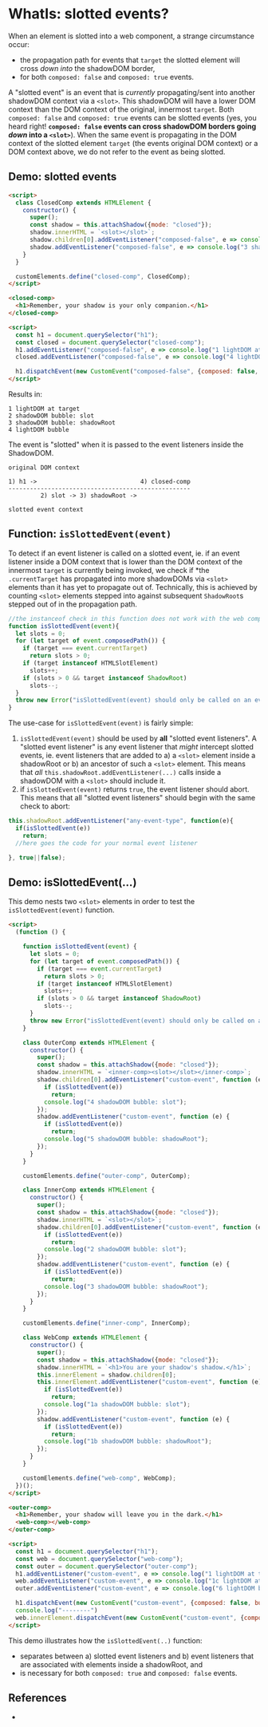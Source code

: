 # WhatIs: slotted events?

When an element is slotted into a web component, a strange circumstance occur: 
 * the propagation path for events that `target` the slotted element will cross *down into* the shadowDOM border, 
 * for both `composed: false` and `composed: true` events.

A "slotted event" is an event that is *currently* propagating/sent into another shadowDOM context via a `<slot>`. This shadowDOM will have a lower DOM context than the DOM context of the original, innermost `target`. Both `composed: false` and `composed: true` events can be slotted events (yes, you heard right! **`composed: false` events can cross shadowDOM borders going *down* into a `<slot>`**). When the same event is propagating in the DOM context of the slotted element `target` (the events original DOM context) or a DOM context above, we do not refer to the event as being slotted.

## Demo: slotted events

```html
<script>
  class ClosedComp extends HTMLElement {
    constructor() {
      super();
      const shadow = this.attachShadow({mode: "closed"});
      shadow.innerHTML = `<slot></slot>`;
      shadow.children[0].addEventListener("composed-false", e => console.log("2 shadowDOM bubble: slot"));
      shadow.addEventListener("composed-false", e => console.log("3 shadowDOM bubble: shadowRoot"));
    }
  }

  customElements.define("closed-comp", ClosedComp);
</script>

<closed-comp>
  <h1>Remember, your shadow is your only companion.</h1>
</closed-comp>

<script>
  const h1 = document.querySelector("h1");
  const closed = document.querySelector("closed-comp");
  h1.addEventListener("composed-false", e => console.log("1 lightDOM at target"));
  closed.addEventListener("composed-false", e => console.log("4 lightDOM bubble"));

  h1.dispatchEvent(new CustomEvent("composed-false", {composed: false, bubbles: true}));
</script>
```

Results in:

```
1 lightDOM at target
2 shadowDOM bubble: slot
3 shadowDOM bubble: shadowRoot
4 lightDOM bubble
```

The event is "slotted" when it is passed to the event listeners inside the ShadowDOM. 

```
original DOM context

1) h1 ->                             4) closed-comp
---------------------------------------------------
         2) slot -> 3) shadowRoot ->

slotted event context      
```

## Function: `isSlottedEvent(event)`

To detect if an event listener is called on a slotted event, ie. if an event listener inside a DOM context that is lower than the DOM context of the innermost `target` is currently being invoked, we check if *the `.currentTarget` has propagated into more shadowDOMs via `<slot>` elements than it has yet to propagate out of. Technically, this is achieved by counting `<slot>` elements stepped into against subsequent `ShadowRoot`s stepped out of in the propagation path.
 
```javascript
//the instanceof check in this function does not work with the web component polyfill.
function isSlottedEvent(event){
  let slots = 0;
  for (let target of event.composedPath()) {
    if (target === event.currentTarget)
      return slots > 0;
    if (target instanceof HTMLSlotElement)
      slots++;
    if (slots > 0 && target instanceof ShadowRoot)
      slots--;
  }
  throw new Error("isSlottedEvent(event) should only be called on an event during propagation.");
}
```

The use-case for `isSlottedEvent(event)` is fairly simple:
1. `isSlottedEvent(event)` should be used by **all** "slotted event listeners". A "slotted event listener" is any event listener that *might* intercept slotted events, ie. event listeners that are added to a) a `<slot>` element  inside a shadowRoot or b) an ancestor of such a `<slot>` element. This means that *all* `this.shadowRoot.addEventListener(...)` calls inside a shadowDOM with a `<slot>` should include it.
2. if `isSlottedEvent(event)` returns `true`, the event listener should abort. This means that all "slotted event listeners" should begin with the same check to abort:

```javascript
this.shadowRoot.addEventListener("any-event-type", function(e){
  if(isSlottedEvent(e))
    return;
  //here goes the code for your normal event listener

}, true||false);
```

## Demo: isSlottedEvent(...)

This demo nests two `<slot>` elements in order to test the `isSlottedEvent(event)` function. 

```html
<script>
  (function () {

    function isSlottedEvent(event) {
      let slots = 0;
      for (let target of event.composedPath()) {
        if (target === event.currentTarget)
          return slots > 0;
        if (target instanceof HTMLSlotElement)
          slots++;
        if (slots > 0 && target instanceof ShadowRoot)
          slots--;
      }
      throw new Error("isSlottedEvent(event) should only be called on an event during propagation.");
    }

    class OuterComp extends HTMLElement {
      constructor() {
        super();
        const shadow = this.attachShadow({mode: "closed"});
        shadow.innerHTML = `<inner-comp><slot></slot></inner-comp>`;
        shadow.children[0].addEventListener("custom-event", function (e) {
          if (isSlottedEvent(e))
            return;
          console.log("4 shadowDOM bubble: slot");
        });
        shadow.addEventListener("custom-event", function (e) {
          if (isSlottedEvent(e))
            return;
          console.log("5 shadowDOM bubble: shadowRoot");
        });
      }
    }

    customElements.define("outer-comp", OuterComp);

    class InnerComp extends HTMLElement {
      constructor() {
        super();
        const shadow = this.attachShadow({mode: "closed"});
        shadow.innerHTML = `<slot></slot>`;
        shadow.children[0].addEventListener("custom-event", function (e) {
          if (isSlottedEvent(e))
            return;
          console.log("2 shadowDOM bubble: slot");
        });
        shadow.addEventListener("custom-event", function (e) {
          if (isSlottedEvent(e))
            return;
          console.log("3 shadowDOM bubble: shadowRoot");
        });
      }
    }

    customElements.define("inner-comp", InnerComp);

    class WebComp extends HTMLElement {
      constructor() {
        super();
        const shadow = this.attachShadow({mode: "closed"});
        shadow.innerHTML = `<h1>You are your shadow's shadow.</h1>`;
        this.innerElement = shadow.children[0];
        this.innerElement.addEventListener("custom-event", function (e) {
          if (isSlottedEvent(e))
            return;
          console.log("1a shadowDOM bubble: slot");
        });
        shadow.addEventListener("custom-event", function (e) {
          if (isSlottedEvent(e))
            return;
          console.log("1b shadowDOM bubble: shadowRoot");
        });
      }
    }

    customElements.define("web-comp", WebComp);
  })();
</script>

<outer-comp>
  <h1>Remember, your shadow will leave you in the dark.</h1>
  <web-comp></web-comp>
</outer-comp>

<script>
  const h1 = document.querySelector("h1");
  const web = document.querySelector("web-comp");
  const outer = document.querySelector("outer-comp");
  h1.addEventListener("custom-event", e => console.log("1 lightDOM at target"));
  web.addEventListener("custom-event", e => console.log("1c lightDOM at target"));
  outer.addEventListener("custom-event", e => console.log("6 lightDOM bubble"));

  h1.dispatchEvent(new CustomEvent("custom-event", {composed: false, bubbles: true}));
  console.log("--------")
  web.innerElement.dispatchEvent(new CustomEvent("custom-event", {composed: true, bubbles: true}));
</script>
```

This demo illustrates how the `isSlottedEvent(..)` function:
 * separates between a) slotted event listeners and b) event listeners that are associated with elements inside a shadowRoot, and
 * is necessary for both `composed: true` and `composed: false` events. 

## References

 *